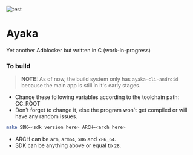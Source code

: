![test](https://github.com/ayumi-aiko/banners/blob/main/ayaka-banner.png?raw=true)
# Ayaka
Yet another Adblocker but written in C (work-in-progress)

### To build
> **NOTE:** As of now, the build system only has `ayaka-cli-android` because the main app is still in it's early stages.
- Change these following variables according to the toolchain path: CC_ROOT
- Don't forget to change it, else the program won't get compiled or will have any random issues.
```bash
make SDK=<sdk version here> ARCH=<arch here>
```
- ARCH can be `arm`, `arm64`, `x86` and `x86_64`.
- SDK can be anything above or equal to `28`.